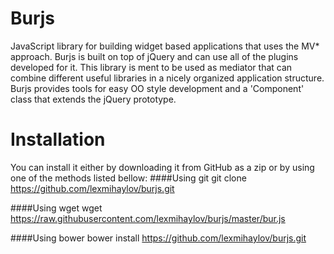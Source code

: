 Burjs
=======

JavaScript library for building widget based applications that uses the MV* 
approach. Burjs is built on top of jQuery and can use all of the plugins 
developed for it. This library is ment to be used as mediator that can combine 
different useful libraries in a nicely organized application structure. Burjs 
provides tools for easy OO style development and a 'Component' class that extends the jQuery prototype.

Installation
============

You can install it either by downloading it from GitHub as a zip or by using one of the methods listed bellow:
####Using git
    git clone https://github.com/lexmihaylov/burjs.git
    
####Using wget
    wget https://raw.githubusercontent.com/lexmihaylov/burjs/master/bur.js

####Using bower
    bower install https://github.com/lexmihaylov/burjs.git